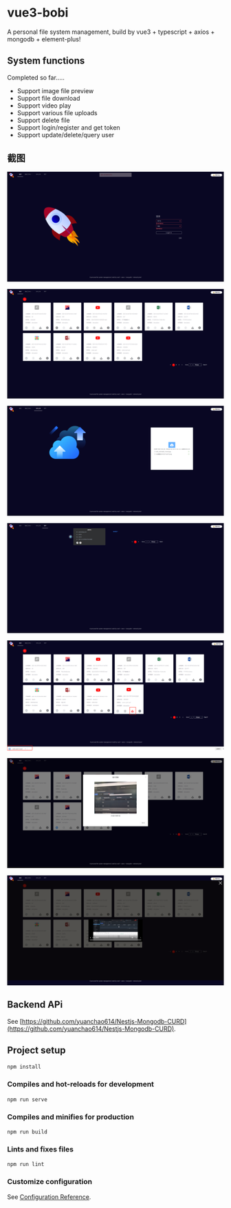 # vue3-bobi

A personal file system management, build by vue3 + typescript + axios + mongodb + element-plus!

## System functions

Completed so far.....

* Support image file preview
* Support file download
* Support video play
* Support various file uploads
* Support delete file
* Support login/register and get token
* Support update/delete/query user

## 截图

![login](/images/login.png)

![home](/images/home.png)

![upload](/images/upload1.png)

![user](/images/user.png)

![download](/images/download.png)

![image](/images/image.png)

![image](/images/play.png)


## Backend APi
See [https://github.com/yuanchao614/Nestjs-Mongodb-CURD](https://github.com/yuanchao614/Nestjs-Mongodb-CURD).

## Project setup
```
npm install
```

### Compiles and hot-reloads for development
```
npm run serve
```

### Compiles and minifies for production
```
npm run build
```

### Lints and fixes files
```
npm run lint
```

### Customize configuration
See [Configuration Reference](https://cli.vuejs.org/config/).

